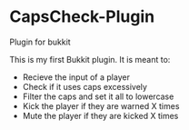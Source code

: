 CapsCheck-Plugin
================

Plugin for bukkit

This is my first Bukkit plugin.  It is meant to:
* Recieve the input of a player
* Check if it uses caps excessively
* Filter the caps and set it all to lowercase
* Kick the player if they are warned X times
* Mute the player if they are kicked X times
